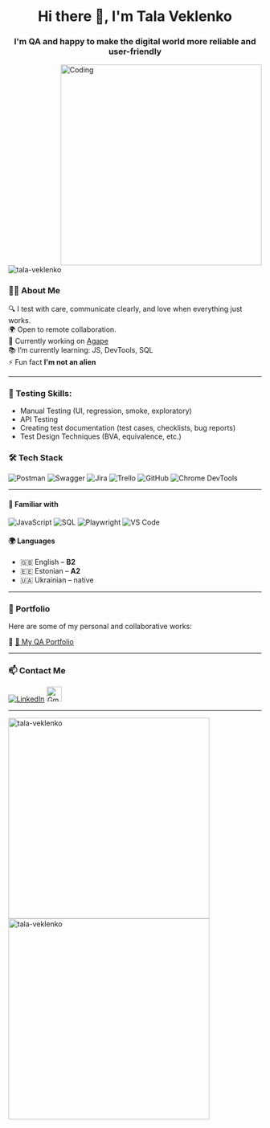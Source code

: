 <h1 align="center">Hi there 👋, I'm Tala Veklenko</h1>
<h3 align="center">I'm QA and happy to make the digital world more reliable and user-friendly</h3>

<img align="right" alt="Coding" width="400" src="https://camo.githubusercontent.com/08379040ed04c695c89593ee75845b3bcfd057b7a5c3e945d8dd18fa9d74c33b/68747470733a2f2f6465762d746f2d75706c6f6164732e73332e616d617a6f6e6177732e636f6d2f692f64347476756b6274356d726133376376776b6c6b2e6769663f7261773d74727565">
<p align="left"> <img src="https://komarev.com/ghpvc/?username=tala-veklenko&label=Profile%20views&color=0e75b6&style=flat" alt="tala-veklenko" /> </p

---

### 👩‍💻 About Me

🔍 I test with care, communicate clearly, and love when everything just works.  
🌍 Open to remote collaboration.  
🎯 Currently working on [Agape](https://www.agapeukraine.com/)  
📚 I’m currently learning: JS, DevTools, SQL  
⚡ Fun fact **I'm not an alien**

---
### 🧪 Testing Skills:
- Manual Testing (UI, regression, smoke, exploratory)
- API Testing
- Creating test documentation (test cases, checklists, bug reports)
- Test Design Techniques (BVA, equivalence, etc.)

### 🛠 Tech Stack

![Postman](https://img.shields.io/badge/Postman-FF6C37?style=flat-square&logo=postman&logoColor=white)
![Swagger](https://img.shields.io/badge/Swagger-85EA2D?style=flat-square&logo=swagger&logoColor=black)
![Jira](https://img.shields.io/badge/Jira-0052CC?style=flat-square&logo=jira&logoColor=white)
![Trello](https://img.shields.io/badge/Trello-0079BF?style=flat-square&logo=trello&logoColor=white)
![GitHub](https://img.shields.io/badge/GitHub-181717?style=flat-square&logo=github&logoColor=white)
![Chrome DevTools](https://img.shields.io/badge/Chrome%20DevTools-4285F4?style=flat-square&logo=google-chrome&logoColor=white)

---

#### 🌱 Familiar with
![JavaScript](https://img.shields.io/badge/JavaScript-F7DF1E?style=flat-square&logo=javascript&logoColor=black)
![SQL](https://img.shields.io/badge/SQL-4479A1?style=flat-square&logo=mysql&logoColor=white)
![Playwright](https://img.shields.io/badge/Playwright-2EAD33?style=flat-square&logo=playwright&logoColor=white)
![VS Code](https://img.shields.io/badge/VS%20Code-007ACC?style=flat-square&logo=visual-studio-code&logoColor=white)

#### 🌍 Languages
- 🇬🇧 English – **B2**  
- 🇪🇪 Estonian – **A2**  
- 🇺🇦 Ukrainian – native   
---
### 💼 Portfolio

Here are some of my personal and collaborative works:

🔗 [📁 My QA Portfolio](https://github.com/Tala-Veklenko/Portfolio)

---

### 📫 Contact Me

[![LinkedIn](https://img.shields.io/badge/LinkedIn-0A66C2?style=flat-square&logo=linkedin&logoColor=white)](https://linkedin.com/in/tala-veklenko)
<a href="mailto:talaveklenko@gmail.com">
  <img src="https://img.shields.io/badge/Gmail-D14836?style=flat-square&logo=gmail&logoColor=white" alt="Gmail" height="30" />
</a>
  
---

<p>&nbsp;<img align="left" width="400" src="https://github-readme-stats.vercel.app/api?username=tala-veklenko&show_icons=true&locale=en" alt="tala-veklenko" /><img align="left" width="400" src="https://github-readme-streak-stats.herokuapp.com/?user=tala-veklenko&" alt="tala-veklenko" /></p>
